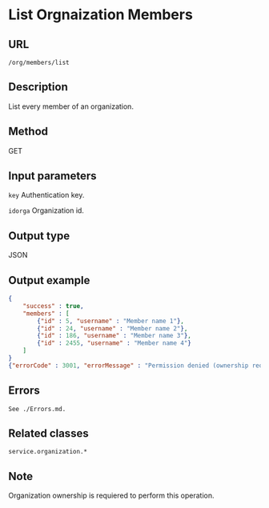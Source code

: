 # List Orgnaization Members

## URL
```/org/members/list```

## Description
List every member of an organization.

## Method
GET

## Input parameters
`key` Authentication key.

`idorga` Organization id.
	

## Output type
JSON

## Output example
```JSON
{
    "success" : true,
    "members" : [
        {"id" : 5, "username" : "Member name 1"},
        {"id" : 24, "username" : "Member name 2"},
        {"id" : 186, "username" : "Member name 3"},
        {"id" : 2455, "username" : "Member name 4"}
    ]
} 
{"errorCode" : 3001, "errorMessage" : "Permission denied (ownership required)."}
```

## Errors
`See ./Errors.md.`

## Related classes
```service.organization.*```

## Note
Organization ownership is requiered to perform this operation.